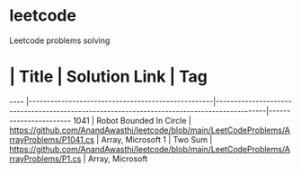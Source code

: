 # leetcode
Leetcode problems solving

#     | Title                                             | Solution Link                                                                              | Tag
----  |---------------------------------------------------|--------------------------------------------------------------------------------------------|-----------------------
1041  | Robot Bounded In Circle                           | https://github.com/AnandAwasthi/leetcode/blob/main/LeetCodeProblems/ArrayProblems/P1041.cs | Array, Microsoft
1     | Two Sum                                           | https://github.com/AnandAwasthi/leetcode/blob/main/LeetCodeProblems/ArrayProblems/P1.cs    | Array, Microsoft


